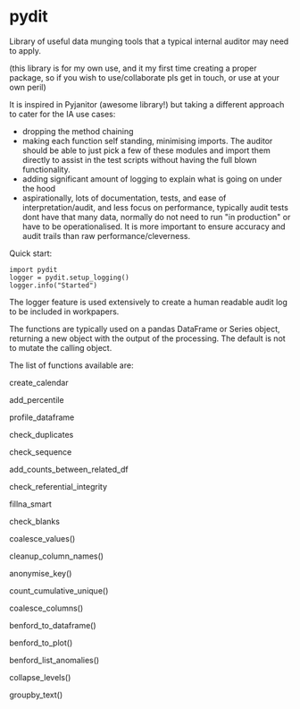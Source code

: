 # pydit
Library of useful data munging tools that a typical internal auditor may need to apply.  

(this library is for my own use, and it my first time creating a proper package, so if you wish to use/collaborate pls get in touch, or use at your own peril)  

It is inspired in Pyjanitor (awesome library!) but taking a different approach to cater for the IA use cases:
- dropping the method chaining
- making each function self standing, minimising imports. The auditor should be able to just pick a few of these modules and import them directly to assist in the test scripts without having the full blown functionality.
- adding significant amount of logging to explain what is going on under the hood
- aspirationally, lots of documentation, tests, and ease of interpretation/audit, and less focus on performance, typically audit tests dont have that many data, normally do not need to run "in production" or have to be operationalised.
It is more important to ensure accuracy and audit trails than raw performance/cleverness.


Quick start:
```
import pydit
logger = pydit.setup_logging()
logger.info("Started")
```


The logger feature is used extensively to create a human readable audit log to be included in workpapers.


The functions are typically used on a pandas DataFrame or Series object, 
returning a new object with the output of the processing. The default is 
not to mutate the calling object.



The list of functions available are:

create_calendar

add_percentile

profile_dataframe

check_duplicates

check_sequence

add_counts_between_related_df

check_referential_integrity

fillna_smart

check_blanks

coalesce_values()

cleanup_column_names()

anonymise_key()

count_cumulative_unique()

coalesce_columns()

benford_to_dataframe()

benford_to_plot()

benford_list_anomalies()

collapse_levels()

groupby_text()







